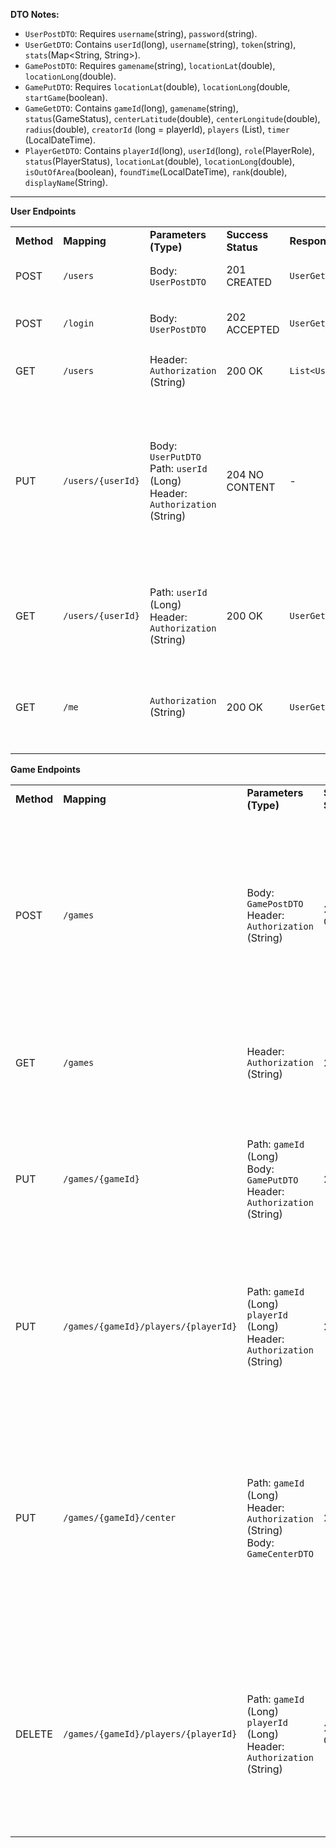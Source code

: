 **DTO Notes:** 

- `UserPostDTO`: Requires `username`(string), `password`(string).
- `UserGetDTO`: Contains `userId`(long), `username`(string), `token`(string), `stats`(Map<String, String>).
- `GamePostDTO`: Requires `gamename`(string), `locationLat`(double), `locationLong`(double).
- `GamePutDTO`: Requires `locationLat`(double), `locationLong`(double, `startGame`(boolean).
- `GameGetDTO`: Contains `gameId`(long), `gamename`(string), `status`(GameStatus), `centerLatitude`(double), `centerLongitude`(double), `radius`(double), `creatorId` (long = playerId), `players` (List<PlayerGetDTO>), `timer` (LocalDateTime).
- `PlayerGetDTO`: Contains `playerId`(long), `userId`(long),  `role`(PlayerRole), `status`(PlayerStatus), `locationLat`(double), `locationLong`(double), `isOutOfArea`(boolean), `foundTime`(LocalDateTime), `rank`(double), `displayName`(String).

---

**User Endpoints**

|            |                   |                                                                                   |                    |                    |                                                                       |                                                                                                                                                                  |
|------------|-------------------|-----------------------------------------------------------------------------------|--------------------|--------------------|-----------------------------------------------------------------------|------------------------------------------------------------------------------------------------------------------------------------------------------------------|
| **Method** | **Mapping**       | **Parameters (Type)**                                                             | **Success Status** | **Response Body**  | **Description**                                                       | **Potential Errors**                                                                                                                                             |
| POST       | `/users`          | Body: `UserPostDTO`                                                               | 201 CREATED        | `UserGetDTO`       | Register a new user.                                                  | 409 CONFLICT (Username exists)                                                                                                                                   |
| POST       | `/login`          | Body: `UserPostDTO`                                                               | 202 ACCEPTED       | `UserGetDTO`       | Log in a user.                                                        | 401 UNAUTHORIZED (Invalid credentials)                                                                                                                           |
| GET        | `/users`          | Header: `Authorization` (String)                                                  | 200 OK             | `List<UserGetDTO>` | Get a list of all users.                                              | 401 UNAUTHORIZED (Invalid token)                                                                                                                                 |
| PUT        | `/users/{userId}` | Body: `UserPutDTO`<br/>Path: `userId` (Long)<br/>Header: `Authorization` (String) | 204 NO CONTENT     | -                  | Update user profile (only works if requested `userId` matches token). | 401 UNAUTHORIZED (Invalid token)<br/>409 FORBIDDEN (Not own profile / User mismatch)<br/>404 NOT FOUND (userId not existing)<br/>400 BAD REQUEST (same password) |
| GET        | `/users/{userId}` | Path: `userId` (Long)<br/>Header: `Authorization` (String)                        | 200 OK             | `UserGetDTO`       | Get user profile (only works if requested `userId` matches token).    | 401 UNAUTHORIZED (Invalid token)<br/>404 NOT FOUND (Not own profile / User mismatch)                                                                             |
| GET        | `/me`              | `Authorization` (String)                                                          | 200 OK             | `UserGetDTO`       | Get own user profile                                                  | 401 UNAUTHORIZED (Invalid token)<br/>404 NOT FOUND (Not own profile / User mismatch)                                                                             |

**Game Endpoints**

|            |                                      |                                                                                      |                    |                    |                                                                                |                                                                                                                                                                                                                                |
|------------|--------------------------------------|--------------------------------------------------------------------------------------|--------------------|--------------------|--------------------------------------------------------------------------------|--------------------------------------------------------------------------------------------------------------------------------------------------------------------------------------------------------------------------------|
| **Method** | **Mapping**                          | **Parameters (Type)**                                                                | **Success Status** | **Response Body**  | **Description**                                                                | **Potential Errors**                                                                                                                                                                                                           |
| POST       | `/games`                             | Body: `GamePostDTO`<br/>Header: `Authorization` (String)                             | 201 CREATED        | `GameGetDTO`       | Create a new game. Creator is added as first player.                           | 401 UNAUTHORIZED (Invalid token)<br/>409 CONFLICT (Gamename exists)<br/>409 CONFLICT (User is already a Player)<br/>400 BAD REQUEST (prepTime not 10-300 / gameTime not 60-900 / radius not 5-100)                             |
| GET        | `/games`                             | Header: `Authorization` (String)                                                     | 200 OK             | `List<GameGetDTO>` | Get a list of joinable games (status IN_LOBBY).(polling method)                | 401 UNAUTHORIZED (Invalid token)                                                                                                                                                                                               |
| PUT        | `/games/{gameId}`                    | Path: `gameId` (Long)<br/>Body: `GamePutDTO`<br/>Header: `Authorization` (String)    | 200 OK             | `GameGetDTO`       | start game, join game and update location (polling method)                     | 401 UNAUTHORIZED (Invalid token)<br/>404 NOT FOUND (Game not found)<br/>403 FORBIDDEN (Game full / Not creator / Not enough players)                                                                                           |
| PUT        | `/games/{gameId}/players/{playerId}` | Path: `gameId` (Long) `playerId` (Long)<br/>Header: `Authorization` (String)         | 200 OK             | `GameGetDTO`       | player admits caught                                                           | 401 UNAUTHORIZED (Invalid token)<br/>404 NOT FOUND (Game not found)<br/>403 FORBIDDEN (player not in that game or user not that player)                                                                                        |
| PUT        | `/games/{gameId}/center`             | Path: `gameId` (Long)<br/>Header: `Authorization` (String)<br/>Body: `GameCenterDTO` | 200 OK             | `GameGetDTO`       | hunter powerup; changes game area center                                   | 401 UNAUTHORIZED (Invalid token)<br/>404 NOT FOUND (Game not found)<br/>403 FORBIDDEN (game is not in inGame status / player not a hunter / user not a player of that game / new coordinates are outside of current game area) |
| DELETE     | `/games/{gameId}/players/{playerId}` | Path: `gameId` (Long) `playerId` (Long) Header: `Authorization` (String)             | 204 NO CONTENT     | -                  | Leave game with status INLOBBY, if creator leaves game with all players is deleted | 401 UNAUTHORIZED (Invalid token)<br/>404 NOT FOUND (Game/Player not found)<br/>409 CONFLICT (Game not INLOBBY)<br/>403 FORBIDDEN (Player is not in that game or User is not that player)                                       |
